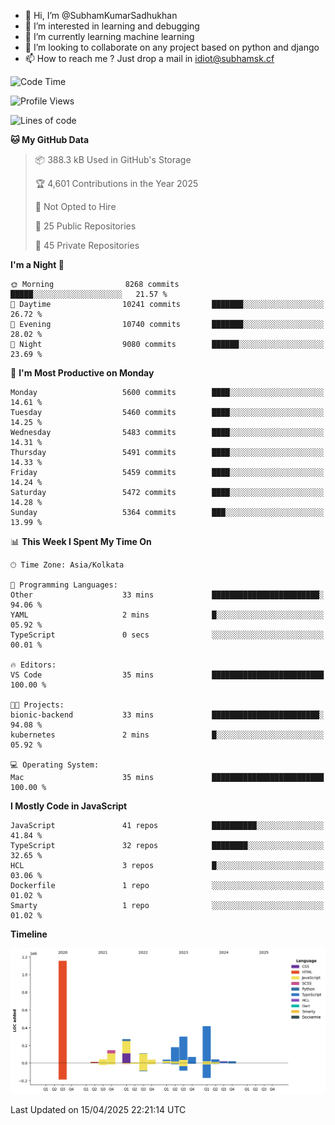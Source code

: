 - 👋 Hi, I’m @SubhamKumarSadhukhan
- 👀 I’m interested in learning and debugging
- 🌱 I’m currently learning machine learning
- 💞️ I’m looking to collaborate on any project based on python and django
- 📫 How to reach me ?
      Just drop a mail in idiot@subhamsk.cf

<!---
SubhamKumarSadhukhan/SubhamKumarSadhukhan is a ✨ special ✨ repository because its `README.md` (this file) appears on your GitHub profile.
You can click the Preview link to take a look at your changes.
--->


<!--START_SECTION:waka-->
![Code Time](http://img.shields.io/badge/Code%20Time-2%2C829%20hrs%2056%20mins-blue)

![Profile Views](http://img.shields.io/badge/Profile%20Views-0-blue)

![Lines of code](https://img.shields.io/badge/From%20Hello%20World%20I%27ve%20Written-2.8%20million%20lines%20of%20code-blue)

**🐱 My GitHub Data** 

> 📦 388.3 kB Used in GitHub's Storage 
 > 
> 🏆 4,601 Contributions in the Year 2025
 > 
> 🚫 Not Opted to Hire
 > 
> 📜 25 Public Repositories 
 > 
> 🔑 45 Private Repositories 
 > 
**I'm a Night 🦉** 

```text
🌞 Morning                8268 commits        █████░░░░░░░░░░░░░░░░░░░░   21.57 % 
🌆 Daytime                10241 commits       ███████░░░░░░░░░░░░░░░░░░   26.72 % 
🌃 Evening                10740 commits       ███████░░░░░░░░░░░░░░░░░░   28.02 % 
🌙 Night                  9080 commits        ██████░░░░░░░░░░░░░░░░░░░   23.69 % 
```
📅 **I'm Most Productive on Monday** 

```text
Monday                   5600 commits        ████░░░░░░░░░░░░░░░░░░░░░   14.61 % 
Tuesday                  5460 commits        ████░░░░░░░░░░░░░░░░░░░░░   14.25 % 
Wednesday                5483 commits        ████░░░░░░░░░░░░░░░░░░░░░   14.31 % 
Thursday                 5491 commits        ████░░░░░░░░░░░░░░░░░░░░░   14.33 % 
Friday                   5459 commits        ████░░░░░░░░░░░░░░░░░░░░░   14.24 % 
Saturday                 5472 commits        ████░░░░░░░░░░░░░░░░░░░░░   14.28 % 
Sunday                   5364 commits        ███░░░░░░░░░░░░░░░░░░░░░░   13.99 % 
```


📊 **This Week I Spent My Time On** 

```text
🕑︎ Time Zone: Asia/Kolkata

💬 Programming Languages: 
Other                    33 mins             ████████████████████████░   94.06 % 
YAML                     2 mins              █░░░░░░░░░░░░░░░░░░░░░░░░   05.92 % 
TypeScript               0 secs              ░░░░░░░░░░░░░░░░░░░░░░░░░   00.01 % 

🔥 Editors: 
VS Code                  35 mins             █████████████████████████   100.00 % 

🐱‍💻 Projects: 
bionic-backend           33 mins             ████████████████████████░   94.08 % 
kubernetes               2 mins              █░░░░░░░░░░░░░░░░░░░░░░░░   05.92 % 

💻 Operating System: 
Mac                      35 mins             █████████████████████████   100.00 % 
```

**I Mostly Code in JavaScript** 

```text
JavaScript               41 repos            ██████████░░░░░░░░░░░░░░░   41.84 % 
TypeScript               32 repos            ████████░░░░░░░░░░░░░░░░░   32.65 % 
HCL                      3 repos             █░░░░░░░░░░░░░░░░░░░░░░░░   03.06 % 
Dockerfile               1 repo              ░░░░░░░░░░░░░░░░░░░░░░░░░   01.02 % 
Smarty                   1 repo              ░░░░░░░░░░░░░░░░░░░░░░░░░   01.02 % 
```



**Timeline**

![Lines of Code chart](https://raw.githubusercontent.com/SubhamKumarSadhukhan/SubhamKumarSadhukhan/main/assets/bar_graph.png)


 Last Updated on 15/04/2025 22:21:14 UTC
<!--END_SECTION:waka-->
